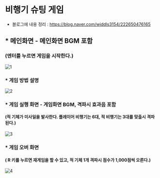 # 비행기 슈팅 게임
- 블로그에 내용 정리 : https://blog.naver.com/wjddls3154/222650476165
## * 메인화면 - 메인화면 BGM 포함
### (엔터를 누르면 게임을 시작한다.)
![1](https://user-images.githubusercontent.com/37132897/154782231-ecd6789d-fc6c-4b90-b378-913bd8734b8c.png)

### * 게임 방법 설명
![2](https://user-images.githubusercontent.com/37132897/154782236-37154939-4b70-497b-8221-095dc42fc2ee.png)

### * 게임 실행 화면 - 게임화면 BGM, 격파시 효과음 포함
#### (적 기체가 미사일을 발사한다. 플레이어 비행기는 6대, 적 비행기는 3대를 맞출시 격파된다.)
![3](https://user-images.githubusercontent.com/37132897/154782239-e47edc32-df1b-4b4d-963b-c5f8c1195812.png)

### * 게임 오버 화면
#### ( R 키를 누르면 재게임을 할 수 있고, 적 기체 1개 격파시 점수가 1,000점씩 오른다.)
![4](https://user-images.githubusercontent.com/37132897/154782240-0939af27-e161-446b-9a11-f0561336616d.png)
